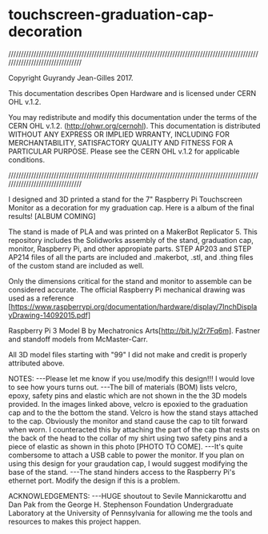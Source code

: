 # touchscreen-graduation-cap-decoration
////////////////////////////////////////////////////////////////////////////////////////////////////////////////////////////////

Copyright Guyrandy Jean-Gilles 2017.

This documentation describes Open Hardware and is licensed under CERN OHL v.1.2.

You may redistribute and modify this documentation under the terms of the CERN OHL v.1.2. (http://ohwr.org/cernohl). This documentation is distributed WITHOUT ANY EXPRESS OR IMPLIED WRRANTY, INCLUDING FOR MERCHANTABILITY, SATISFACTORY QUALITY AND FITNESS FOR A PARTICULAR PURPOSE. Please see the CERN OHL v.1.2 for applicable conditions.

////////////////////////////////////////////////////////////////////////////////////////////////////////////////////////////////

I designed and 3D printed a stand for the 7" Raspberry Pi Touchscreen Monitor as a decoration for my graduation cap. Here is a album of the final results! [ALBUM COMING]

The stand is made of PLA and was printed on a MakerBot Replicator 5. This repository includes the Solidworks assembly of the stand, graduation cap, monitor, Raspberry Pi, and other appropiate parts. STEP AP203 and STEP AP214 files of all the parts are included and .makerbot, .stl, and .thing files of the custom stand are included as well.

Only the dimensions critical for the stand and monitor to assemble can be considered accurate. The official Raspberry Pi mechanical drawing was used as a reference [https://www.raspberrypi.org/documentation/hardware/display/7InchDisplayDrawing-14092015.pdf]

Raspberry Pi 3 Model B by Mechatronics Arts[http://bit.ly/2r7Fq6m]. Fastner and standoff models from McMaster-Carr.

All 3D model files starting with "99" I did not make and credit is properly attributed above.

NOTES:
---Please let me know if you use/modify this design!!! I would love to see how yours turns out.
---The bill of materials (BOM) lists velcro, epoxy, safety pins and elastic which are not shown in the the 3D models provided. In the images linked above, velcro is epoxied to the graduation cap and to the the bottom the stand. Velcro is how the stand stays attached to the cap. Obviously the monitor and stand cause the cap to tilt forward when worn. I counteracted this by attaching the part of the cap that rests on the back of the head to the collar of my shirt using two safety pins and a piece of elastic as shown in this photo [PHOTO TO COME].
---It's quite combersome to attach a USB cable to power the monitor. If you plan on using this design for your graudation cap, I would suggest modifying the base of the stand.
---The stand hinders access to the Raspberry Pi's ethernet port. Modify the design if this is a problem.

ACKNOWLEDGEMENTS:
---HUGE shoutout to Sevile Mannickarottu and Dan Pak from the George H. Stephenson Foundation Undergraduate Laboratory at the University of Pennsylvania for allowing me the tools and resources to makes this project happen.

